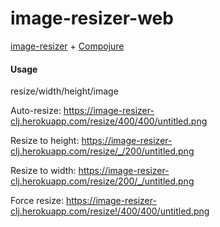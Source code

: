 # image-resizer-web

[image-resizer](https://github.com/josephwilk/image-resizer) + [Compojure](http://compojure.org/)


#### Usage

resize/width/height/image

Auto-resize: https://image-resizer-clj.herokuapp.com/resize/400/400/untitled.png

Resize to height: https://image-resizer-clj.herokuapp.com/resize/_/200/untitled.png 

Resize to width: https://image-resizer-clj.herokuapp.com/resize/200/_/untitled.png 

Force resize: https://image-resizer-clj.herokuapp.com/resize!/400/400/untitled.png

